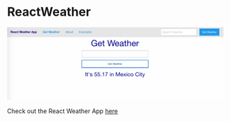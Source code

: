# ReactWeather


<img src="https://github.com/TheManuGarcia/ReactWeather/blob/master/reactweatherscreenshot.png"/>

Check out the React Weather App <a href="http://whispering-brushlands-67447.herokuapp.com/" target="_blank">here</a>
